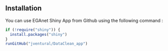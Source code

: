 ## Installation
You can use EGAnet Shiny App from Github using the following command :
```r
if (!require("shiny")) {
  install.packages("shiny")
}
runGitHub("jventural/DataClean_app")
```

